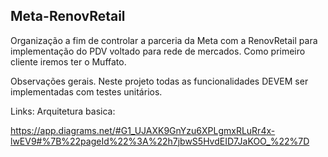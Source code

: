 ## Meta-RenovRetail

Organização a fim de controlar a parceria da Meta com a RenovRetail para implementação do PDV voltado para rede de mercados.
Como primeiro cliente iremos ter o Muffato.

Observações gerais.
Neste projeto todas as funcionalidades DEVEM ser implementadas com testes unitários.

Links:
Arquitetura basica:

https://app.diagrams.net/#G1_UJAXK9GnYzu6XPLgmxRLuRr4x-lwEV9#%7B%22pageId%22%3A%22h7jbwS5HvdEID7JaKOO_%22%7D

<!--

**Here are some ideas to get you started:**

🙋‍♀️ A short introduction - what is your organization all about?
🌈 Contribution guidelines - how can the community get involved?
👩‍💻 Useful resources - where can the community find your docs? Is there anything else the community should know?
🍿 Fun facts - what does your team eat for breakfast?
🧙 Remember, you can do mighty things with the power of [Markdown](https://docs.github.com/github/writing-on-github/getting-started-with-writing-and-formatting-on-github/basic-writing-and-formatting-syntax)
-->
